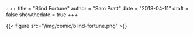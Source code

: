 +++
title = "Blind Fortune"
author = "Sam Pratt"
date = "2018-04-11"
draft = false
showthedate = true
+++

{{< figure src="/img/comic/blind-fortune.png" >}}
